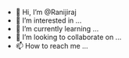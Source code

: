 - 👋 Hi, I’m @Ranijiraj
- 👀 I’m interested in ...
- 🌱 I’m currently learning ...
- 💞️ I’m looking to collaborate on ...
- 📫 How to reach me ...

<!---
Ranijiraj/Ranijiraj is a ✨ special ✨ repository because its `README.md` (this file) appears on your GitHub profile.
You can click the Preview link to take a look at your changes.
--->

